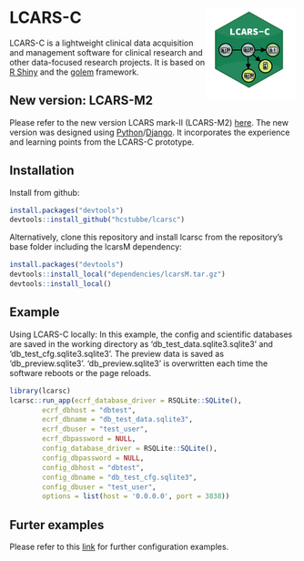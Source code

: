 
<!-- README.md is generated from README.Rmd. Please edit that file -->

# LCARS-C <img src="man/figures/logo.png" align="right" width=160 height=160 alt="" />

LCARS-C is a lightweight clinical data acquisition and management
software for clinical research and other data-focused research projects.
It is based on [R Shiny](https://github.com/rstudio/shiny) and the
[golem](https://github.com/ThinkR-open/golem) framework.

## New version: LCARS-M2

Please refer to the new version LCARS mark-II (LCARS-M2) [here](https://github.com/hcstubbe/lcars-m2). The new version was designed using [Python](https://www.python.org/)/[Django](https://www.djangoproject.com/). It incorporates the experience and learning points from the LCARS-C prototype.

## Installation

Install from github:

``` r
install.packages("devtools")
devtools::install_github("hcstubbe/lcarsc")
```

Alternatively, clone this repository and install lcarsc from the
repository’s base folder including the lcarsM dependency:

``` r
install.packages("devtools")
devtools::install_local("dependencies/lcarsM.tar.gz")
devtools::install_local()
```

## Example

Using LCARS-C locally: In this example, the config and scientific
databases are saved in the working directory as
‘db_test_data.sqlite3.sqlite3’ and ‘db_test_cfg.sqlite3.sqlite3’. The
preview data is saved as ‘db_preview.sqlite3’. ‘db_preview.sqlite3’ is
overwritten each time the software reboots or the page reloads.

``` r
library(lcarsc)
lcarsc::run_app(ecrf_database_driver = RSQLite::SQLite(),
        ecrf_dbhost = "dbtest",
        ecrf_dbname = "db_test_data.sqlite3",
        ecrf_dbuser = "test_user",
        ecrf_dbpassword = NULL,
        config_database_driver = RSQLite::SQLite(),
        config_dbpassword = NULL,
        config_dbhost = "dbtest",
        config_dbname = "db_test_cfg.sqlite3",
        config_dbuser = "test_user",
        options = list(host = '0.0.0.0', port = 3838))
```

## Furter examples
Please refer to this [link](https://github.com/hcstubbe/lcarsc/tree/master/shinyproxy) for further configuration examples.
